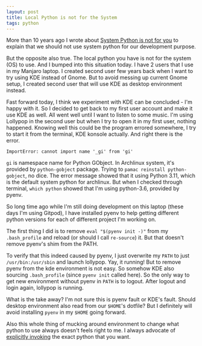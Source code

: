 ```yaml
---
layout: post
title: Local Python is not for the System
tags: python
---
```


More than 10 years ago I wrote about [System Python is not for you](/system-python-is-not-for-you/) to explain that we should not use system python for our development purpose.

But the opposite also true. The local python you have is not for the system (OS) to use. And I bumped into this situation today.
I have 2 users that I use in my Manjaro laptop. I created second user few years back when I want to try using KDE instead of Gnome.
But to avoid messing up current Gnome setup, I created second user that will use KDE as desktop environment instead.

Fast forward today, I think we experiment with KDE can be concluded - I'm happy with it.
So I decided to get back to my first user account and make it use KDE as well.
All went well until I want to listen to some music.
I'm using Lollypop in the second user but when I try to open it in my first user, nothing happened.
Knowing well this could be the program errored somewhere, I try to start it from the terminal, KDE konsole actually.
And right there is the error.

```
ImportError: cannot import name '_gi' from 'gi'
```

`gi` is namespace name for Python GObject. In Archlinux system, it's provided by `python-gobject` package. Trying to `pamac reinstall python-gobject`, no dice.
The error message showed that it using Python 3.11, which is the default system python for archlinux. But when I checked through terminal, `which python` showed that I'm using python-3.6, provided by pyenv.

So long time ago while I'm still doing development on this laptop (these days I'm using Gitpod), I have installed pyenv to help getting different python versions for each of different project I'm working on.

The first thing I did is to remove `eval "$(pyenv init -)"` from my `.bash_profile` and reload (or should I call `re-source`) it. But that doesn't remove pyenv's shim from the PATH.

To verify that this indeed caused by pyenv, I just overwrite my `PATH` to just `/usr/bin:/usr/sbin` and launch lollypop.
Yay, it running!
But to remove pyenv from the kde environment is not easy. So somehow KDE also sourcing `.bash_profile` (since `pyenv init` called here).
So the only way to get new environment without pyenv in `PATH` is to logout.
After logout and login again, lollypop is running.

What is the take away? I'm not sure this is pyenv fault or KDE's fault. Should desktop environment also read from our `$HOME`'s dotfile?
But I definitely will avoid installing `pyenv` in my `$HOME` going forward.

Also this whole thing of mucking around environment to change what python to use always doesn't feels right to me.
I always advocate of [explicitly invoking][invoke] the exact python that you want.

[invoke]:https://dev.to/k4ml/python-virtualenv-no-activate-21ln
